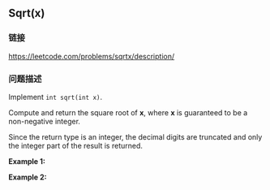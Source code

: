## Sqrt(x)  
### 链接  
https://leetcode.com/problems/sqrtx/description/  
### 问题描述
Implement `int sqrt(int x)`.

Compute and return the square root of **x**, where&nbsp;**x**&nbsp;is guaranteed to be a non-negative integer.

Since the return type&nbsp;is an integer, the decimal digits are truncated and only the integer part of the result&nbsp;is returned.

**Example 1:**

**Example 2:**
